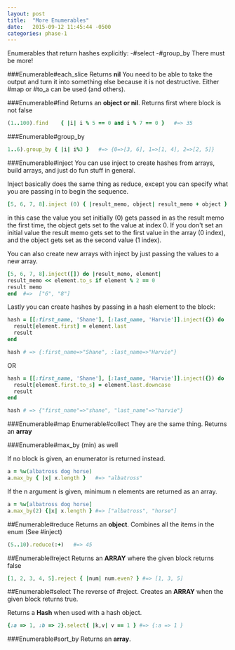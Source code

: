 ```yaml
---
layout: post
title:  "More Enumerables"
date:   2015-09-12 11:45:44 -0500
categories: phase-1
---
```


Enumerables that return hashes explicitly:
-#select
-#group_by
There must be more!

###Enumerable#each_slice 
Returns **nil**  You need to be able to take the output and turn it into something else because it is not destructive. Either #map or #to_a can be used (and others).

###Enumerable#find
Returns an **object or nil**. Returns first where block is not false
```ruby
(1..100).find    { |i| i % 5 == 0 and i % 7 == 0 }   #=> 35
```
###Enumerable#group_by
```ruby
1..6).group_by { |i| i%3 }   #=> {0=>[3, 6], 1=>[1, 4], 2=>[2, 5]}
```
###Enumerable#inject
You can use inject to create hashes from arrays, build arrays, and just do fun stuff in general.

Inject basically does the same thing as reduce, except you can specify what you are passing in to begin the sequence.

```ruby
[5, 6, 7, 8].inject (0) { |result_memo, object| result_memo + object }
```

in this case the value you set initially (0) gets passed in as the result memo the first time, the object gets set to the value at index 0. If you don't set an initial value the result memo gets set to the first value in the array (0 index), and the object gets set as the second value (1 index).  

You can also create new arrays with inject by just passing the values to a new array.

```ruby
[5, 6, 7, 8].inject([]) do |result_memo, element| 
result_memo << element.to_s if element % 2 == 0
result memo
end  #=>  ["6", "8"]
```

Lastly you can create hashes by passing in a hash element to the block:

```ruby
hash = [[:first_name, 'Shane'], [:last_name, 'Harvie']].inject({}) do |result, element|
  result[element.first] = element.last
  result
end

hash # => {:first_name=>"Shane", :last_name=>"Harvie"}
```
OR

```ruby
hash = [[:first_name, 'Shane'], [:last_name, 'Harvie']].inject({}) do |result, element|
  result[element.first.to_s] = element.last.downcase
  result
end

hash # => {"first_name"=>"shane", "last_name"=>"harvie"}
```
###Enumerable#map Enumerable#collect
They are the same thing. Returns an **array**

###Enumerable#max_by (min) as well

If no block is given, an enumerator is returned instead.
```ruby
a = %w(albatross dog horse)
a.max_by { |x| x.length }   #=> "albatross"
```
If the n argument is given, minimum n elements are returned as an array.
```ruby
a = %w[albatross dog horse]
a.max_by(2) {|x| x.length } #=> ["albatross", "horse"]
```

##Enumerable#reduce 
Returns an **object**. Combines all the items in the enum (See #inject)
```ruby
(5..10).reduce(:+)   #=> 45
```
##Enumerable#reject
Returns an **ARRAY** where the given block returns false
```ruby
[1, 2, 3, 4, 5].reject { |num| num.even? } #=> [1, 3, 5]
```
##Enumerable#select
The reverse of #reject. Creates an **ARRAY** when the given block returns true.

Returns a **Hash**  when used with a hash object.
```ruby
{:a => 1, :b => 2}.select{ |k,v| v == 1 } #=> {:a => 1 }
```
###Enumerable#sort_by
Returns an **array**.



